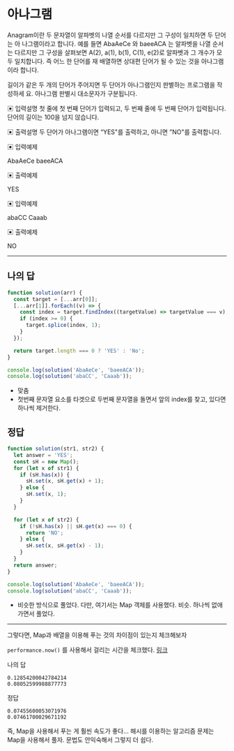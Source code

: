 # 아나그램

Anagram이란 두 문자열이 알파벳의 나열 순서를 다르지만 그 구성이 일치하면 두 단어는 아 나그램이라고 합니다.
 예를 들면 AbaAeCe 와 baeeACA 는 알파벳을 나열 순서는 다르지만 그 구성을 살펴보면 A(2), a(1), b(1), C(1), e(2)로 알파벳과 그 개수가 모두 일치합니다. 즉 어느 한 단어를 재 배열하면 상대편 단어가 될 수 있는 것을 아나그램이라 합니다.

길이가 같은 두 개의 단어가 주어지면 두 단어가 아나그램인지 판별하는 프로그램을 작성하세 요. 아나그램 판별시 대소문자가 구분됩니다.

▣ 입력설명
 첫 줄에 첫 번째 단어가 입력되고, 두 번째 줄에 두 번째 단어가 입력됩니다. 단어의 길이는 100을 넘지 않습니다.

▣ 출력설명
 두 단어가 아나그램이면 “YES"를 출력하고, 아니면 ”NO"를 출력합니다.

▣ 입력예제

AbaAeCe
baeeACA

▣ 출력예제

YES

▣ 입력예제

abaCC
Caaab

▣ 출력예제

NO

---

## 나의 답

```ts
function solution(arr) {
  const target = [...arr[0]];
  [...arr[1]].forEach((v) => {
    const index = target.findIndex((targetValue) => targetValue === v);
    if (index >= 0) {
      target.splice(index, 1);
    }
  });

  return target.length === 0 ? 'YES' : 'No';
}

console.log(solution('AbaAeCe', 'baeeACA'));
console.log(solution('abaCC', 'Caaab'));
```

- 맞춤
- 첫번째 문자열 요소를 타겟으로 두번째 문자열을 돌면서 앞의 index를 찾고, 있다면 하나씩 제거한다.

## 정답

```js
function solution(str1, str2) {
  let answer = 'YES';
  const sH = new Map();
  for (let x of str1) {
    if (sH.has(x)) {
      sH.set(x, sH.get(x) + 1);
    } else {
      sH.set(x, 1);
    }
  }

  for (let x of str2) {
    if (!sH.has(x) || sH.get(x) === 0) {
      return 'NO';
    } else {
      sH.set(x, sH.get(x) - 1);
    }
  }
  return answer;
}

console.log(solution('AbaAeCe', 'baeeACA'));
console.log(solution('abaCC', 'Caaab'));
```

- 비슷한 방식으로 풀었다. 다만, 여기서는 Map 객체를 사용했다. 비슷. 하나씩 없애가면서 풀었다.

---

그렇다면, Map과 배열을 이용해 푸는 것의 차이점이 있는지 체크해보자

`performance.now()` 를 사용해서 걸리는 시간을 체크했다. [링크](https://developer-talk.tistory.com/286)

나의 답

```
0.12854200042784214
0.08052599988877773
```

정답

```
0.07455600053071976
0.07461700029671192
```

즉, Map을 사용해서 푸는 게 훨씬 속도가 좋다... 해시를 이용하는 알고리즘 문제는 Map을 사용해서 풀자. 문법도 안익숙해서 그렇지 더 쉽다.
